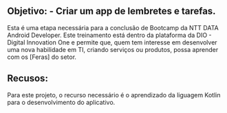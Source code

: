 ## Objetivo: - Criar um app de lembretes e tarefas.
Esta é uma etapa necessária para a conclusão de Bootcamp da NTT DATA Android Developer.
Este treinamento está dentro da plataforma da DIO - Digital Innovation One e permite que,
quem tem interesse em desenvolver uma nova habilidade em TI, criando serviços ou produtos, possa aprender com os [Feras] do setor.

## Recusos:
Para este projeto, o recurso necessário é o aprendizado da liguagem Kotlin para o desenvolvimento do aplicativo.
